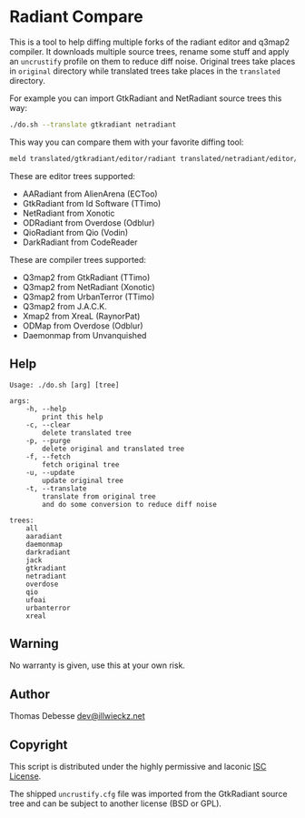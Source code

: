 Radiant Compare
===============

This is a tool to help diffing multiple forks of the radiant editor and q3map2 compiler. It downloads multiple source trees, rename some stuff and apply an `uncrustify` profile on them to reduce diff noise. Original trees take places in `original` directory while translated trees take places in the `translated` directory.

For example you can import GtkRadiant and NetRadiant source trees this way:

```sh
./do.sh --translate gtkradiant netradiant
```

This way you can compare them with your favorite diffing tool:

```sh
meld translated/gtkradiant/editor/radiant translated/netradiant/editor/radiant
```

These are editor trees supported:
- AARadiant from AlienArena (ECToo)
- GtkRadiant from Id Software (TTimo)
- NetRadiant from Xonotic
- ODRadiant from Overdose (Odblur)
- QioRadiant from Qio (Vodin)
- DarkRadiant from CodeReader

These are compiler trees supported:
- Q3map2 from GtkRadiant (TTimo)
- Q3map2 from NetRadiant (Xonotic)
- Q3map2 from UrbanTerror (TTimo)
- Q3map2 from J.A.C.K.
- Xmap2 from XreaL (RaynorPat)
- ODMap from Overdose (Odblur)
- Daemonmap from Unvanquished

Help
----

```
Usage: ./do.sh [arg] [tree]

args:
	-h, --help
		print this help
	-c, --clear
		delete translated tree
	-p, --purge
		delete original and translated tree
	-f, --fetch
		fetch original tree
	-u, --update
		update original tree
	-t, --translate
		translate from original tree
		and do some conversion to reduce diff noise

trees:
	all
	aaradiant
	daemonmap
	darkradiant
	jack
	gtkradiant
	netradiant
	overdose
	qio
	ufoai
	urbanterror
	xreal

```

Warning
-------

No warranty is given, use this at your own risk.

Author
------

Thomas Debesse <dev@illwieckz.net>

Copyright
---------

This script is distributed under the highly permissive and laconic [ISC License](COPYING.md).

The shipped `uncrustify.cfg` file was imported from the GtkRadiant source tree and can be subject to another license (BSD or GPL).
